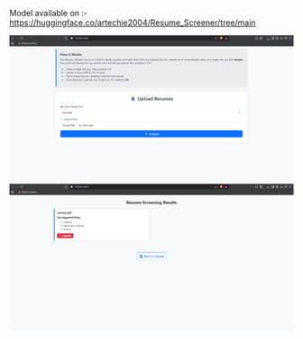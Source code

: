 Model available on :- https://huggingface.co/artechie2004/Resume_Screener/tree/main

<img src="Images/img1.png">
<img src="Images/img2.png">

